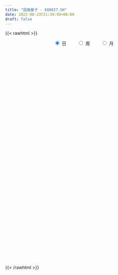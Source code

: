 ```yaml
---
title: "国盾量子 - 688027.SH"
date: 2022-08-23T21:39:59+08:00
draft: false
---
```

{{< rawhtml >}}
    <div style="text-align: center">
        <label style="padding: 1rem;"><input style="margin-right: .5rem" type="radio" name="period" value="D" checked onclick="period_change(this)">日</label>
        <label style="padding: 1rem;"><input style="margin-right: .5rem" type="radio" name="period" value="W" onclick="period_change(this)">周</label>
        <label style="padding: 1rem;"><input style="margin-right: .5rem" type="radio" name="period" value="M" onclick="period_change(this)">月</label>
    </div>
    <div id="chart" style="height: 700px;"></div> 
    <script type="text/javascript">
        const D_v = [21215.64,11411.45,12392.89,15398.77,8557.89,7946.19,9770.21,6839.88,6679.77,7201.4,17326.18,13166.41,12006.34,12616.5,11895.62,6891.61,11283.72,10107.82,7948.53,5614.57,4296.31,5320.8,10565.86,9285.12,18162.59,10470.42,8650.38,7147.68,6190.82,8428.15,6249.75,4661.44,12466.85,13377.02,10412.84,5775.01,5260.2,4469.65,3762.3,11957.83,8033.98,4780.62,6842.65,21726.88,19040.22,12318.2,15834.63,24875.26,63697.43,37354.43,41822.33,24821.56,19373.98,15617.76,11684.06,11001.76,9949.58,15332.09,14373.93,10115.88,6471.03,9310.12,9449.43,14408.27,14370.75,11602.48,5615.93,11266.67,6356.1,6988.06,11273.66,5530.44,6699.8,5173.38,4782.69,5076.53,3858.83,5578.25,3795.47,4409.02,6298.64,10883.29,12426.58,13407.29,10146.95,6589.66,6870.77,5473.54,7649.17,5051.36,6011.57,5227.61,5054.28,4992.23,7218.4,5373.04,8399.68,4156.2,5183.42,4745.04,4727.08,7375.3,9467.82,5966.8,5993.87,9171.65,10528.38,12180.53,5771.21,6873.13,9361.33,5885.99,6668.01,8722.95,6736.85,9348.56,6778.37,6591.66,6053.27,4116.88,3630.54,5491.29,7073.86,4003.32,4039.3,6890.22,4858.88,3840.27,3448.88,3050.78,3684.1,3180.98,4308.7,3798.2,5674.99,4263.2,3109.59,3630.13,2766.22,3300.01,3502.64,4279.24,4445.07,4594.23,3125.02,2679.59,2111.53,2859.82,2304.36,2062.72,1651.31,2081.48,1558.93,2583.88,10392.7,5164.14,2764.09,2449.89,2283.52,4680.16,3309.76,3737.97,3987.36,2657.84,2670.73,2008.72,5247.85,6561.86,2382.75,2037.01,3296.54,3192.52,3708.82,7466.94,3633.23,2158.75,3404.64,2652.35,1489.93,2142.26,5001.29,2617.67,2133.52,3845.91,2332.89,2203.16,7625.01,3847.31,4034.56,9448.74,6255.44,3480.79,4092.79,2833.15,3327.89,3303.5,5215.86,3621.32,5719.56,5672.17,4316.14,9057.83,4686.37,4283.88,6909.72,3220.81,3516.73,4972.63,16476.99,9391.13,8037.4,5568.74,10581.46,5923.5,5685.59,4630.12,7283.96,6277.86,5362.16,5025.47,5786.67,5863.95,5694.78,6094.04,4472.25,5896.32,6454.16,13375.45,8696.68,5851.94,5860.61,3887.1,4711.31,3252.06,5059.99,5064.56,10817.03,6535.66,14627.99,8364.95,5653.74,4821.97,5560.15,5513.58,5188.0,7614.07,6192.49,6516.05,7079.61,4894.55,3939.51,6178.22,2826.19,4524.01,2863.01,2515.63,4317.64,4927.64,5691.01,6138.14,6143.56,4039.89,3672.7,3890.48,3838.64,2608.55,4068.54,3193.16,2748.9,3262.31,4305.86,2645.8,2413.65,3398.25,4095.08,6567.24,3700.95,3916.07,3079.94,3047.3,4643.72,1480.47,2428.55,1623.42,1998.59,2040.77,2841.71,1669.11,1481.98,2230.19,2536.03,1594.88,1712.81,2103.74,2084.33,4393.23,4903.81,4896.56,3075.61,4872.81,2020.57,3059.86,4280.3,2436.13,3419.33,3888.13,2604.76,2928.88,4083.81,2213.17,3842.99,8788.1,5159.96,15162.82,5781.3,5445.43,5130.94,6677.95,7563.23,21417.98,12003.22,7329.27,5866.92,8288.13,4170.32,5315.52,4429.98,2651.98,3186.92,4435.4,3338.32,2671.44,3708.88,2742.62,4305.36,2705.66,2337.21,3204.26,2345.89,3196.57,2974.3,2469.09,2180.2,2376.92,3011.31,3529.67,3214.52,1891.0,3034.99,3200.63,2089.63,1694.66,4137.1,2876.4,4374.67,4720.13,2934.53,2442.97,3508.16,2567.31,5095.86,4284.28,5996.66,4146.17,4797.99,2807.43,3615.91,2164.69,2414.87,2483.2,2193.58,2002.75,5150.43,3650.08,2771.36,6004.32,3509.94,3977.23,2936.17,6496.99,2495.38,1739.79,2295.28,2329.42,4028.96,3270.25,5865.82,2542.01,3317.46,4094.91,6761.12,10139.49,6384.54,6101.32,3915.62,3572.43,3943.3,3676.5,3822.26,3385.18,5341.54,3747.57,3232.18,2274.71,3556.39,3094.61,4776.53,5263.68,4995.58,4129.44,2789.15,2470.08,3577.39,2547.78,2442.01,3891.77,3571.28,6501.08,6185.54,6731.27,5517.66,7712.46,5769.78,4140.37,7882.84,4656.06,5105.61,3858.58,2506.82,3309.07,8102.42,4455.22,5385.68,3975.63,3118.29,4736.47,3202.4,4309.88,3329.5,3281.19,5286.98,8622.14,14845.63,17770.1,9599.43,7557.35,6582.7,5203.55,7548.28,6115.91,5326.9,4382.73,4744.72,3490.1,3622.73,4192.55,3682.43,6039.7,3702.78,4662.03,5261.12,3196.96,3810.3,3501.36,5280.57,3411.56,3214.76,7012.16,3812.32,4894.88,2168.89,2871.08,2650.38,2816.98,3237.56,3051.7,3724.32,2450.14,2218.11,2076.37,6617.31,8947.24,5897.55,16141.09,23448.64,16537.86,10136.37,13023.0,10371.52,9635.03,8980.32,8418.69,10572.08,7083.13,4741.71,4961.58,5703.26,7723.79,3935.61,4531.49]
const D_histogram = [0.0,0.1084900285,-0.2174564167,-1.6168975757,-2.1641153773,-2.98658891,-3.4275053961,-3.2339449082,-2.7463143997,-2.3010768977,-0.78369686,-0.002036131,-0.6957006909,-1.8721560631,-3.1608321618,-3.4744206647,-4.5118016575,-4.6650148332,-4.4942734388,-3.8632819519,-3.4128961556,-3.2249207117,-2.6270110488,-2.2557293083,-3.4984109396,-3.818653457,-4.1344857462,-3.9423033545,-3.0326596625,-2.0223374238,-0.7924105668,-0.0108133671,1.1610366464,2.8056979119,3.5411174391,3.5100475198,3.770122815,3.4674017099,2.9717829949,3.4727696468,3.5150691493,3.2398599937,3.1524002845,5.1117787993,6.9199619339,7.543217653,8.0223066747,9.210028868,11.3381191135,10.5550230789,10.4697275198,8.1067503679,6.2620621872,3.4749129991,1.8268469821,0.4574055655,-0.8313030598,-1.3081755164,-2.7115637829,-2.9573049925,-3.219177727,-3.166962527,-3.3856528657,-2.7147329308,-1.7347385807,-2.3729998825,-2.7767023114,-2.2802895305,-2.0376101326,-2.2664536893,-3.1814715069,-3.4860073656,-3.2531691596,-3.1835315047,-2.9049782626,-2.886367949,-2.8534122782,-2.8571052568,-2.6281744972,-2.1643621534,-1.358284023,-0.2581396171,0.8058635786,2.1169852474,2.237553746,1.7651359173,0.9902889926,0.3431302478,0.7938536006,1.1076358392,0.608874639,0.2318528971,-0.2723528944,-0.5024766976,-1.0128332734,-1.4068433603,-2.3148036241,-2.6458029968,-2.4654336319,-2.7067546576,-2.6096317385,-1.7321831454,-0.3719529549,0.6141498232,0.9444359583,1.1396780048,1.7875528275,1.2311549202,0.7389188276,0.099781334,0.3993161954,0.1818511244,0.4164997036,0.8938328112,0.7789055223,1.1827994597,1.1560232597,0.9569975818,0.3710818449,-0.1658077636,-0.6338735451,-1.3148944516,-1.7205519029,-1.8352563663,-2.2877260018,-2.8693600699,-3.0545799505,-2.8400082899,-2.081601794,-1.4851261653,-0.6580973781,0.1407571729,0.4796178165,0.3989873214,0.6688421846,0.6525841576,0.5935689926,0.9032502762,0.8922149868,1.1598908976,1.2754281034,1.6006270125,1.1622402041,0.3625874906,-0.319273084,-0.5698290328,-0.801099767,-1.1205670581,-1.3707140947,-1.2918647419,-1.0647935389,-1.0178632712,-0.7393667131,-0.6222042273,0.7273698758,1.1464496669,1.4784839406,1.5711728252,1.4058491761,0.9438717331,0.6728499965,0.7396823208,0.8956611771,0.8522374612,0.6771460545,0.6422286452,0.0611886626,-0.7035572496,-1.0318505521,-1.1646633664,-0.8858146596,-0.3845176048,-0.3027123312,0.2132831448,0.3880390231,0.4824568647,0.5102603991,0.4037079764,0.409062356,0.3678347586,0.7984256371,0.8060149544,0.7638584059,0.909247451,0.8676549409,0.9515759241,1.3998831229,1.6637920553,1.8646964959,2.5990898621,2.9431454899,3.0733223644,2.6165498426,2.1468271993,1.8935729553,1.6183929778,1.6995005668,1.3978254907,1.64998624,1.9993667464,1.7428904206,1.9732185077,1.8883795272,1.8435450446,1.151209445,0.5181096338,0.1826121654,-0.6090574424,0.4571193774,0.6741761546,1.0787326613,0.979810862,1.5753138066,1.8769248379,1.7291814426,1.2046778177,1.224378962,1.1984477557,0.5700984836,0.0859246341,-0.6522017736,-1.622277684,-1.9435378443,-2.1163835252,-2.2225264916,-2.0050066405,-2.3062119747,-1.8361705655,-1.5030680222,-1.6744360853,-1.9858235565,-2.0928978693,-2.2287317819,-2.3033827388,-2.0127102368,-1.7755734752,-2.4317037237,-2.4692715297,-1.6629008678,-1.7534431306,-1.4522706107,-1.2964955429,-1.1419754731,-0.9280072222,-0.4669848693,0.07791976,0.4947717392,0.8970895965,0.9346729036,0.7886867743,0.5392417257,0.0408776836,-0.2945489862,-0.6761588134,-0.9024345856,-0.8853288365,-0.6226576973,-0.2088487716,0.1087188658,0.0153027338,-0.3659476279,-0.6381147012,-0.648775537,-0.8361926348,-0.9554642879,-0.9584995658,-0.6087295694,-0.3202576469,-0.1356525435,0.0191550897,-0.0239040235,0.0742583068,0.1203269735,0.1202060931,-0.0297485225,0.212306953,0.2242158581,0.3894047003,0.4637063281,0.3497307416,0.0297505371,-0.0905749114,-0.2566596348,-0.3310912354,-0.2413117205,-0.1408326283,-0.1592089269,-0.0095245273,0.0634498447,0.1820148308,0.0647015477,0.1705836605,0.1979081929,0.3291878089,0.5090578046,0.9289649208,1.3264979734,1.4155578051,1.1629787315,1.2225036829,1.2164720061,0.9435324861,1.0770531816,1.0697842021,0.9913590784,0.580454135,0.3023774745,0.0729416426,0.0702871447,0.0706312411,0.1033082558,0.1976984852,0.1492339232,0.6171463035,0.7918268388,0.8815199405,0.8684757076,0.9939585965,1.1897660288,1.6681168514,1.9404944467,1.7932075027,1.6079641915,0.9135804381,0.4226009566,-0.2115896887,-0.7914101814,-1.0094777999,-0.9819680432,-0.8814257581,-0.9049338468,-0.9046202441,-1.0213473877,-1.0485477703,-1.2015281737,-1.2528320603,-1.2004006453,-1.0880679517,-1.0047785226,-1.0681278996,-0.8838658989,-0.6809623741,-0.4735446602,-0.3081911304,-0.1503648728,0.0075761679,-0.0622404091,-0.0763654149,-0.1389088308,-0.0948258201,-0.1532084872,-0.1434932662,-0.0376710082,0.0757026895,0.3166053861,0.4396576148,0.4501201284,0.3795047397,0.0841331712,-0.1600441786,-0.7425131903,-1.1550697383,-1.9078432712,-2.4413986533,-2.9118699012,-2.960504464,-2.535055408,-2.2150816288,-1.8708343828,-1.6623629746,-1.2953293667,-0.882852656,-0.0862557366,0.3102900921,0.6585968461,0.4374326079,0.5259773659,0.3739465504,0.4566837794,0.1719260162,0.0804363548,0.0355622008,0.0591913126,0.1460813639,-0.1190007652,-0.4322571619,-0.9063586168,-1.0842132317,-1.0671441989,-1.267787851,-1.7267754267,-1.8640332914,-1.5890823021,-1.2050426647,-0.902754573,-0.6227378128,-0.2716606851,-0.1312308788,-0.0022578656,0.0342826927,0.0657779162,0.326520695,0.6137921875,0.7576434172,0.8412626379,0.8144583665,0.5744018547,0.1283568114,0.0747079687,0.0998925632,0.1882567749,0.1554443735,0.3033172652,0.3581623774,0.370153383,0.2638291161,0.087043149,-0.5696469399,-1.1697674892,-1.31676174,-1.4594087278,-1.0077861161,-0.4226829212,0.0906538232,0.6563366124,1.0609438951,1.3396875297,1.5876088408,1.7734311481,1.8446447482,2.0664681443,2.2297827943,2.2668389259,2.2501965447,2.1873444477,1.7447557853,1.5275511183,1.430799454,1.1860798458,1.0533859618,1.0879983971,1.2946567661,1.7932007931,2.2568475952,2.2415942015,2.0450340956,1.513286531,1.1896309465,1.0948978511,0.8289457193,0.5787718629,0.3981461605,0.3354053296,0.3012137258,0.2202898842,0.0104306421,0.0606719056,0.2526599908,0.2592850904,0.2962088033,0.0578656544,-0.0534674891,-0.2030413592,-0.2993570172,-0.567158429,-0.6392948639,-0.7265052556,-0.4991241802,-0.5180291154,-0.772730769,-0.8767617191,-0.7372281859,-0.7506104593,-0.5536530042,-0.2830612313,-0.0270816798,0.2019148313,0.2649645148,0.2086056858,0.2183672133,0.4721406285,0.8644766419,0.8699329049,1.4417541632,2.2753115597,2.2520947255,2.1493541969,2.2627382539,2.3594469594,2.1168064481,1.9348448899,1.6224605011,1.0074347494,0.4139059384,-0.0619501309,-0.4625773827,-0.6210509502,-1.0487935634,-1.3052361513,-1.5144743572]
const D_fast = [0.0,0.1356125356,-0.2446980138,-2.0483635666,-3.1366102127,-4.7057309728,-6.003523808,-6.6184495471,-6.8173976385,-6.947429361,-5.6259735382,-4.8448218419,-5.7124115746,-7.3569059625,-9.4357901017,-10.6179837708,-12.783315178,-14.1027820619,-15.0556090273,-15.3904380283,-15.7932762709,-16.411531005,-16.4703741042,-16.6630246908,-18.780309057,-20.0552149387,-21.4046686644,-22.1980621114,-22.046583335,-21.5418454522,-20.5100212369,-19.731127379,-18.2690182038,-15.9229324603,-14.3022335734,-13.4557916128,-12.2531856138,-11.6890562914,-11.4417292577,-10.0725501942,-9.1514834043,-8.6167275614,-7.9160871996,-4.678763985,-1.1405903669,1.3684697654,3.8531354558,7.3433648662,12.3059848901,14.1616446251,16.693780946,16.3574913861,16.0783187521,14.1598978138,12.9685435423,11.7134535172,10.2169191269,9.4130027912,7.331723579,6.3466561212,5.2799889549,4.5404635232,3.4753599681,3.4675966703,4.0139063753,2.7823951028,1.6845170961,1.6108574943,1.3441343591,0.5486773801,-1.1617083143,-2.3377460143,-2.9182000982,-3.6444453195,-4.0921366431,-4.7951183167,-5.4755157154,-6.1934850083,-6.621597873,-6.6988760675,-6.2323689429,-5.1967594413,-3.9312903509,-2.0909223702,-1.4109654352,-1.4420992846,-1.9693739611,-2.5307501439,-1.881563391,-1.2908721926,-1.637414733,-1.9564732506,-2.5287672658,-2.8845102433,-3.6480751375,-4.3937960644,-5.8804572343,-6.8729073562,-7.3088963993,-8.2269060894,-8.7821911049,-8.3377882981,-7.0705463464,-5.9309061125,-5.3645109878,-4.8843494401,-3.7895864105,-4.0381955878,-4.3457019735,-4.9598941336,-4.5605302233,-4.7325325133,-4.3937590081,-3.6929676977,-3.6131686061,-2.9135748038,-2.6513451888,-2.6111214712,-3.1042667469,-3.6826082963,-4.3091424641,-5.3188869835,-6.1546824105,-6.7282009654,-7.7526021015,-9.051576187,-10.0004410552,-10.4958714671,-10.2578654197,-10.0326713323,-9.3701668896,-8.5361230455,-8.0773579477,-8.0582416124,-7.6211762031,-7.4742881907,-7.3849111076,-6.8494172549,-6.6373987976,-6.0797501625,-5.6453559308,-4.9200002686,-5.0678270259,-5.7768328668,-6.5385117123,-6.9315249194,-7.3630705953,-7.9626796509,-8.5555052112,-8.7996220439,-8.8387492256,-9.0462847757,-8.9526298958,-8.9910184669,-7.4596018948,-6.7539096871,-6.0522544282,-5.5667723373,-5.3806336924,-5.606643202,-5.7094524395,-5.4576995351,-5.0778053845,-4.908169735,-4.9139746281,-4.7883348762,-5.3540776931,-6.2947129177,-6.8809688583,-7.3049475141,-7.2475524722,-6.8423848187,-6.8362576278,-6.2669413656,-5.9951757316,-5.7801436738,-5.6247750396,-5.6304004683,-5.5227804996,-5.4720494073,-4.8418521196,-4.6327590637,-4.4839510107,-4.1112501029,-3.9359288777,-3.6141139135,-2.8158359339,-2.1359789878,-1.4689004232,-0.0847345915,0.9951074088,1.8936148744,2.0909798133,2.1579639698,2.3781029646,2.5075212316,3.0135039623,3.0612852589,3.7259425681,4.5751647611,4.7544110405,5.4780437546,5.8652996559,6.2813514343,5.876818196,5.3732457933,5.0834013662,4.1394673978,5.3199240619,5.7055248778,6.3797645498,6.525795466,7.5151268623,8.2859691031,8.5705210684,8.347186898,8.6729827827,8.9466635154,8.4608388641,7.9981461731,7.0969693221,5.7213239907,4.9141793693,4.2122378071,3.5504632177,3.2667314088,2.3889730809,2.3999718487,2.3573073865,1.767330302,0.9594869418,0.3291881616,-0.3638286965,-1.014325338,-1.2268303952,-1.4335870025,-2.697643182,-3.3525288703,-2.9618834254,-3.4907864708,-3.5526816036,-3.7210304215,-3.8520042199,-3.8700377746,-3.5257616391,-2.9613770698,-2.4208321557,-1.7942418994,-1.5229903663,-1.471804802,-1.5864394192,-2.0745840404,-2.4836479568,-3.0342974873,-3.4861819059,-3.690408366,-3.583401651,-3.2218049182,-2.8770575644,-2.966648013,-3.4393852816,-3.8710810302,-4.0439357503,-4.4404010068,-4.7985387318,-5.0411989012,-4.8436112972,-4.6352037864,-4.4845118188,-4.3249154132,-4.3739505323,-4.2572236253,-4.1810732152,-4.1511425724,-4.3085343186,-4.0134021048,-3.9454392352,-3.6828992179,-3.4926710081,-3.5192139092,-3.8317564795,-3.9747256558,-4.204975288,-4.3621796973,-4.3327281126,-4.2674571775,-4.3256357078,-4.17833244,-4.0894956069,-3.9254269131,-4.0265648092,-3.8780367813,-3.8012352007,-3.5876586324,-3.2805241857,-2.6283758392,-1.8992182933,-1.4562690103,-1.4181034011,-1.0529525289,-0.7548662041,-0.7919226027,-0.3891386118,-0.1289615407,0.0404531052,-0.2253383045,-0.4278205963,-0.6390210176,-0.6241037293,-0.6061018227,-0.547597744,-0.4037828933,-0.4149389745,0.2072599816,0.5798972266,0.8899703134,1.0940450075,1.4680175455,1.961266485,2.8566465204,3.6141477274,3.9151626591,4.1319103957,3.6659217519,3.2805925095,2.593504442,1.815831404,1.3453943355,1.1274120814,1.007597927,0.7578563766,0.5320149183,0.1599509277,-0.1293863974,-0.5827488442,-0.9472607459,-1.1949294923,-1.3546137865,-1.5225189882,-1.85290034,-1.8896048141,-1.8569418828,-1.767910334,-1.6796045868,-1.5593695474,-1.3995344647,-1.4849111439,-1.5181275035,-1.615398127,-1.5950215714,-1.6917063603,-1.7178644558,-1.6214599499,-1.4891605798,-1.1691065367,-0.9361399043,-0.8131473586,-0.7888865623,-1.063224838,-1.3474132325,-2.1155105418,-2.8168345244,-4.0465688751,-5.1904739205,-6.3889126437,-7.1776733225,-7.3859881186,-7.6197847466,-7.7432460962,-7.9503654317,-7.9071641654,-7.7154006187,-6.9403676335,-6.4662492817,-5.9532933163,-6.0650994024,-5.845060303,-5.9036044808,-5.706696307,-5.9484725662,-6.0198531389,-6.0558367427,-6.0174098027,-5.8939994104,-6.1888317308,-6.610152418,-7.3108435271,-7.7597514499,-8.0094684669,-8.5270590817,-9.4177405141,-10.0210067017,-10.1433262879,-10.0605473166,-9.9839478682,-9.8596155612,-9.5764536048,-9.4688315182,-9.3404229714,-9.29531174,-9.2473720374,-8.9049990848,-8.4642795455,-8.1310174614,-7.8370825812,-7.660272261,-7.7567283092,-8.1706841497,-8.2056560002,-8.1554982648,-8.0200698595,-8.0140211674,-7.7903189595,-7.6459332529,-7.5414039015,-7.5817708895,-7.7367960693,-8.5358978932,-9.4284603148,-9.9046450006,-10.4121441703,-10.2124680876,-9.733035623,-9.1970354229,-8.4672684806,-7.797425224,-7.1837597071,-6.5389361858,-5.9097560914,-5.3773813043,-4.6389408721,-3.9181805235,-3.3144146604,-2.7685079055,-2.2845238906,-2.2909236066,-2.1262404941,-1.8652922948,-1.8134919416,-1.6828393351,-1.3762273005,-0.8459047401,0.1009394852,1.1287981861,1.6739433428,1.9886417608,1.8352158289,1.8089679811,1.9879593484,1.9292436465,1.8237627558,1.7426735936,1.763784095,1.8048959227,1.7790445521,1.5717929705,1.6372022104,1.8923552934,1.9638016656,2.0747775792,1.850900844,1.7262008282,1.5258666183,1.3547117061,0.945120687,0.713160536,0.4443238305,0.5469238608,0.3985116468,-0.0493726991,-0.372594079,-0.4173675923,-0.6184024805,-0.5598582764,-0.3600318113,-0.1108226798,0.1686525392,0.2979433513,0.2937359437,0.3580892746,0.729897847,1.3383530208,1.56129251,2.4935523091,3.8959375955,4.4357444428,4.8703424633,5.5494110838,6.2359815292,6.5225426299,6.8242922942,6.9175230307,6.5543559663,6.0643036399,5.5729600379,5.0566884404,4.7429521354,4.0530111313,3.4702595056,2.8824027104]
const D_slow = [0.0,0.0271225071,-0.0272415971,-0.431465991,-0.9724948353,-1.7191420628,-2.5760184118,-3.3845046389,-4.0710832388,-4.6463524632,-4.8422766782,-4.842785711,-5.0167108837,-5.4847498995,-6.2749579399,-7.1435631061,-8.2715135205,-9.4377672288,-10.5613355885,-11.5271560764,-12.3803801153,-13.1866102933,-13.8433630554,-14.4072953825,-15.2818981174,-16.2365614817,-17.2701829182,-18.2557587568,-19.0139236725,-19.5195080284,-19.7176106701,-19.7203140119,-19.4300548503,-18.7286303723,-17.8433510125,-16.9658391326,-16.0233084288,-15.1564580013,-14.4135122526,-13.5453198409,-12.6665525536,-11.8565875552,-11.068487484,-9.7905427842,-8.0605523008,-6.1747478875,-4.1691712189,-1.8666640018,0.9678657765,3.6066215462,6.2240534262,8.2507410182,9.816256565,10.6849848147,11.1416965603,11.2560479516,11.0482221867,10.7211783076,10.0432873619,9.3039611137,8.499166682,7.7074260502,6.8610128338,6.1823296011,5.7486449559,5.1553949853,4.4612194075,3.8911470249,3.3817444917,2.8151310694,2.0197631927,1.1482613513,0.3349690614,-0.4609138148,-1.1871583805,-1.9087503677,-2.6221034373,-3.3363797515,-3.9934233758,-4.5345139141,-4.8740849199,-4.9386198241,-4.7371539295,-4.2079076176,-3.6485191812,-3.2072352018,-2.9596629537,-2.8738803917,-2.6754169916,-2.3985080318,-2.246289372,-2.1883261477,-2.2564143713,-2.3820335457,-2.6352418641,-2.9869527042,-3.5656536102,-4.2271043594,-4.8434627674,-5.5201514318,-6.1725593664,-6.6056051527,-6.6985933915,-6.5450559357,-6.3089469461,-6.0240274449,-5.577139238,-5.269350508,-5.0846208011,-5.0596754676,-4.9598464187,-4.9143836376,-4.8102587117,-4.5868005089,-4.3920741283,-4.0963742634,-3.8073684485,-3.568119053,-3.4753485918,-3.5168005327,-3.675268919,-4.0039925319,-4.4341305076,-4.8929445992,-5.4648760996,-6.1822161171,-6.9458611047,-7.6558631772,-8.1762636257,-8.547545167,-8.7120695115,-8.6768802183,-8.5569757642,-8.4572289338,-8.2900183877,-8.1268723483,-7.9784801002,-7.7526675311,-7.5296137844,-7.23964106,-6.9207840342,-6.5206272811,-6.23006723,-6.1394203574,-6.2192386284,-6.3616958866,-6.5619708283,-6.8421125928,-7.1847911165,-7.507757302,-7.7739556867,-8.0284215045,-8.2132631828,-8.3688142396,-8.1869717706,-7.9003593539,-7.5307383688,-7.1379451625,-6.7864828685,-6.5505149352,-6.382302436,-6.1973818558,-5.9734665616,-5.7604071963,-5.5911206826,-5.4305635213,-5.4152663557,-5.5911556681,-5.8491183061,-6.1402841477,-6.3617378126,-6.4578672138,-6.5335452966,-6.4802245104,-6.3832147547,-6.2626005385,-6.1350354387,-6.0341084446,-5.9318428556,-5.839884166,-5.6402777567,-5.4387740181,-5.2478094166,-5.0204975539,-4.8035838186,-4.5656898376,-4.2157190569,-3.7997710431,-3.3335969191,-2.6838244536,-1.9480380811,-1.17970749,-0.5255700293,0.0111367705,0.4845300093,0.8891282538,1.3140033955,1.6634597682,2.0759563281,2.5757980147,3.0115206199,3.5048252468,3.9769201286,4.4378063898,4.725608751,4.8551361595,4.9007892008,4.7485248402,4.8628046846,5.0313487232,5.3010318885,5.545984604,5.9398130557,6.4090442652,6.8413396258,7.1425090802,7.4486038207,7.7482157597,7.8907403806,7.9122215391,7.7491710957,7.3436016747,6.8577172136,6.3286213323,5.7729897094,5.2717380493,4.6951850556,4.2361424142,3.8603754087,3.4417663874,2.9453104982,2.4220860309,1.8649030854,1.2890574007,0.7858798415,0.3419864727,-0.2659394582,-0.8832573406,-1.2989825576,-1.7373433402,-2.1004109929,-2.4245348786,-2.7100287469,-2.9420305524,-3.0587767698,-3.0392968298,-2.915603895,-2.6913314958,-2.4576632699,-2.2604915764,-2.1256811449,-2.115461724,-2.1890989706,-2.3581386739,-2.5837473203,-2.8050795294,-2.9607439538,-3.0129561467,-2.9857764302,-2.9819507468,-3.0734376537,-3.232966329,-3.3951602133,-3.604208372,-3.843074444,-4.0826993354,-4.2348817278,-4.3149461395,-4.3488592754,-4.3440705029,-4.3500465088,-4.3314819321,-4.3014001887,-4.2713486655,-4.2787857961,-4.2257090578,-4.1696550933,-4.0723039182,-3.9563773362,-3.8689446508,-3.8615070165,-3.8841507444,-3.9483156531,-4.031088462,-4.0914163921,-4.1266245492,-4.1664267809,-4.1688079127,-4.1529454515,-4.1074417438,-4.0912663569,-4.0486204418,-3.9991433936,-3.9168464414,-3.7895819902,-3.55734076,-3.2257162667,-2.8718268154,-2.5810821325,-2.2754562118,-1.9713382103,-1.7354550888,-1.4661917934,-1.1987457428,-0.9509059732,-0.8057924395,-0.7301980708,-0.7119626602,-0.694390874,-0.6767330637,-0.6509059998,-0.6014813785,-0.5641728977,-0.4098863218,-0.2119296121,0.008450373,0.2255692999,0.474058949,0.7715004562,1.1885296691,1.6736532807,2.1219551564,2.5239462043,2.7523413138,2.8579915529,2.8050941307,2.6072415854,2.3548721354,2.1093801246,1.8890236851,1.6627902234,1.4366351624,1.1812983154,0.9191613729,0.6187793295,0.3055713144,0.005471153,-0.2665458349,-0.5177404655,-0.7847724404,-1.0057389152,-1.1759795087,-1.2943656737,-1.3714134563,-1.4090046746,-1.4071106326,-1.4226707348,-1.4417620886,-1.4764892963,-1.5001957513,-1.5384978731,-1.5743711896,-1.5837889417,-1.5648632693,-1.4857119228,-1.3757975191,-1.263267487,-1.1683913021,-1.1473580092,-1.1873690539,-1.3729973515,-1.6617647861,-2.1387256039,-2.7490752672,-3.4770427425,-4.2171688585,-4.8509327105,-5.4047031177,-5.8724117134,-6.2880024571,-6.6118347987,-6.8325479627,-6.8541118969,-6.7765393738,-6.6118901623,-6.5025320103,-6.3710376689,-6.2775510313,-6.1633800864,-6.1203985824,-6.1002894937,-6.0913989435,-6.0766011153,-6.0400807743,-6.0698309656,-6.1778952561,-6.4044849103,-6.6755382182,-6.942324268,-7.2592712307,-7.6909650874,-8.1569734102,-8.5542439858,-8.8555046519,-9.0811932952,-9.2368777484,-9.3047929197,-9.3376006394,-9.3381651058,-9.3295944326,-9.3131499536,-9.2315197798,-9.0780717329,-8.8886608786,-8.6783452192,-8.4747306275,-8.3311301639,-8.299040961,-8.2803639689,-8.2553908281,-8.2083266343,-8.169465541,-8.0936362247,-8.0040956303,-7.9115572846,-7.8456000055,-7.8238392183,-7.9662509533,-8.2586928256,-8.5878832606,-8.9527354425,-9.2046819715,-9.3103527018,-9.287689246,-9.123605093,-8.8583691192,-8.5234472368,-8.1265450266,-7.6831872395,-7.2220260525,-6.7054090164,-6.1479633178,-5.5812535863,-5.0187044502,-4.4718683383,-4.0356793919,-3.6537916124,-3.2960917488,-2.9995717874,-2.7362252969,-2.4642256977,-2.1405615061,-1.6922613079,-1.1280494091,-0.5676508587,-0.0563923348,0.321929298,0.6193370346,0.8930614974,1.1002979272,1.2449908929,1.344527433,1.4283787654,1.5036821969,1.5587546679,1.5613623285,1.5765303048,1.6396953025,1.7045165752,1.778568776,1.7930351896,1.7796683173,1.7289079775,1.6540687232,1.512279116,1.3524554,1.1708290861,1.046048041,0.9165407622,0.7233580699,0.5041676401,0.3198605936,0.1322079788,-0.0062052722,-0.07697058,-0.083741,-0.0332622922,0.0329788365,0.085130258,0.1397220613,0.2577572184,0.4738763789,0.6913596051,1.0517981459,1.6206260359,2.1836497172,2.7209882665,3.2866728299,3.8765345698,4.4057361818,4.8894474043,5.2950625295,5.5469212169,5.6503977015,5.6349101688,5.5192658231,5.3640030856,5.1018046947,4.7754956569,4.3968770676]
const D_data = [['2020-08-04', 327.5, 317.49, 316.4, 331.99],['2020-08-05', 321.49, 319.19, 317.0, 326.66],['2020-08-06', 316.8, 313.11, 306.31, 316.8],['2020-08-07', 312.0, 294.2, 288.88, 312.45],['2020-08-10', 288.94, 297.98, 288.94, 301.79],['2020-08-11', 299.98, 288.55, 287.01, 299.98],['2020-08-12', 286.03, 287.02, 277.1, 288.97],['2020-08-13', 288.28, 291.2, 288.18, 294.99],['2020-08-14', 291.26, 293.8, 287.58, 294.97],['2020-08-17', 294.0, 293.15, 288.0, 295.25],['2020-08-18', 293.0, 310.0, 291.88, 313.3],['2020-08-19', 310.0, 306.01, 300.0, 318.92],['2020-08-20', 301.53, 286.77, 285.5, 302.0],['2020-08-21', 287.2, 273.86, 270.0, 290.8],['2020-08-24', 273.0, 262.9, 251.52, 273.46],['2020-08-25', 266.0, 267.15, 260.0, 270.0],['2020-08-26', 267.9, 250.1, 246.3, 268.5],['2020-08-27', 250.0, 253.0, 238.99, 256.78],['2020-08-28', 245.98, 252.0, 241.25, 254.0],['2020-08-31', 252.0, 255.01, 248.66, 264.89],['2020-09-01', 255.03, 251.05, 248.06, 257.9],['2020-09-02', 251.0, 245.0, 244.11, 252.96],['2020-09-03', 245.96, 247.99, 242.0, 258.5],['2020-09-04', 244.0, 243.8, 240.17, 251.85],['2020-09-07', 243.5, 216.77, 215.05, 243.5],['2020-09-08', 217.0, 218.9, 209.9, 221.98],['2020-09-09', 215.0, 211.64, 205.3, 215.41],['2020-09-10', 215.44, 211.89, 210.01, 218.27],['2020-09-11', 209.89, 218.41, 207.6, 219.63],['2020-09-14', 222.0, 220.1, 218.11, 227.83],['2020-09-15', 220.1, 225.0, 216.5, 226.07],['2020-09-16', 223.6, 221.7, 217.01, 224.99],['2020-09-17', 221.48, 229.56, 217.8, 232.0],['2020-09-18', 231.0, 242.0, 227.5, 242.2],['2020-09-21', 245.01, 237.0, 234.77, 245.4],['2020-09-22', 234.85, 229.65, 228.33, 235.76],['2020-09-23', 229.0, 234.49, 228.8, 236.0],['2020-09-24', 233.45, 228.0, 226.58, 233.69],['2020-09-25', 228.0, 223.89, 221.01, 229.91],['2020-09-28', 222.19, 236.99, 214.0, 241.5],['2020-09-29', 236.66, 233.65, 232.0, 243.58],['2020-09-30', 233.6, 230.0, 229.15, 233.63],['2020-10-09', 234.9, 232.3, 231.62, 239.56],['2020-10-12', 235.01, 264.87, 233.62, 269.6],['2020-10-13', 268.95, 276.76, 262.12, 279.0],['2020-10-14', 275.0, 273.3, 269.75, 286.87],['2020-10-15', 274.39, 280.0, 274.39, 290.0],['2020-10-16', 285.0, 299.9, 284.99, 307.9],['2020-10-19', 345.0, 328.88, 318.0, 357.0],['2020-10-20', 323.3, 305.16, 300.28, 332.0],['2020-10-21', 299.95, 320.7, 286.01, 325.88],['2020-10-22', 310.0, 294.0, 293.59, 311.33],['2020-10-23', 294.0, 296.14, 288.6, 305.0],['2020-10-26', 289.0, 277.13, 276.0, 290.15],['2020-10-27', 274.87, 283.06, 274.01, 287.88],['2020-10-28', 280.64, 280.88, 275.3, 286.97],['2020-10-29', 275.38, 276.12, 272.5, 283.68],['2020-10-30', 279.06, 282.2, 278.13, 288.6],['2020-11-02', 278.98, 265.35, 263.0, 278.98],['2020-11-03', 263.0, 274.49, 262.18, 275.97],['2020-11-04', 278.66, 271.7, 269.55, 278.84],['2020-11-05', 279.8, 273.66, 271.5, 279.8],['2020-11-06', 274.0, 268.22, 265.81, 275.9],['2020-11-09', 275.0, 279.08, 274.4, 286.0],['2020-11-10', 282.0, 286.5, 277.6, 290.0],['2020-11-11', 284.77, 266.27, 265.49, 284.77],['2020-11-12', 269.5, 265.0, 262.2, 270.87],['2020-11-13', 273.88, 275.1, 271.2, 282.44],['2020-11-16', 272.78, 272.71, 268.02, 275.7],['2020-11-17', 273.0, 265.55, 261.47, 273.0],['2020-11-18', 264.99, 252.0, 251.55, 267.67],['2020-11-19', 250.49, 253.89, 247.85, 255.51],['2020-11-20', 253.8, 257.83, 252.12, 262.95],['2020-11-23', 254.66, 254.01, 249.69, 257.63],['2020-11-24', 253.5, 255.01, 252.5, 261.08],['2020-11-25', 255.1, 250.01, 249.8, 256.98],['2020-11-26', 249.8, 247.7, 246.8, 251.87],['2020-11-27', 245.8, 244.6, 239.9, 247.56],['2020-11-30', 245.0, 245.4, 243.15, 248.51],['2020-12-01', 246.5, 247.69, 244.0, 249.99],['2020-12-02', 247.7, 253.34, 247.69, 255.55],['2020-12-03', 253.43, 260.85, 252.08, 263.8],['2020-12-04', 269.0, 265.8, 265.0, 273.5],['2020-12-07', 271.0, 275.88, 271.0, 280.25],['2020-12-08', 277.0, 266.03, 265.89, 277.0],['2020-12-09', 266.0, 258.76, 258.76, 268.8],['2020-12-10', 255.0, 252.25, 252.0, 258.5],['2020-12-11', 254.77, 250.11, 246.02, 256.68],['2020-12-14', 250.2, 263.4, 250.15, 263.6],['2020-12-15', 262.88, 264.16, 257.0, 265.67],['2020-12-16', 264.5, 253.83, 253.21, 265.0],['2020-12-17', 253.84, 253.0, 247.09, 255.55],['2020-12-18', 253.0, 248.68, 247.58, 253.85],['2020-12-21', 248.0, 249.48, 244.44, 252.78],['2020-12-22', 248.5, 242.99, 241.97, 250.6],['2020-12-23', 243.0, 240.62, 238.14, 245.5],['2020-12-24', 239.77, 228.68, 227.56, 240.0],['2020-12-25', 228.68, 230.0, 223.35, 232.98],['2020-12-28', 230.0, 233.3, 229.21, 239.66],['2020-12-29', 234.92, 225.03, 225.02, 234.92],['2020-12-30', 225.03, 225.91, 221.0, 227.0],['2020-12-31', 224.0, 235.68, 223.0, 240.3],['2021-01-04', 235.69, 246.01, 233.06, 248.0],['2021-01-05', 244.0, 246.84, 242.02, 249.8],['2021-01-06', 246.88, 241.9, 238.87, 249.62],['2021-01-07', 247.0, 241.59, 240.01, 255.0],['2021-01-08', 245.0, 249.9, 244.3, 252.97],['2021-01-11', 250.0, 235.49, 233.59, 250.0],['2021-01-12', 233.72, 233.5, 230.0, 236.99],['2021-01-13', 233.81, 228.2, 227.39, 235.58],['2021-01-14', 228.71, 238.53, 227.0, 241.98],['2021-01-15', 237.99, 231.8, 230.33, 240.0],['2021-01-18', 231.01, 237.06, 231.01, 242.03],['2021-01-19', 237.9, 241.89, 236.31, 245.88],['2021-01-20', 242.01, 235.48, 232.38, 242.01],['2021-01-21', 234.44, 242.95, 234.0, 247.67],['2021-01-22', 244.55, 238.95, 236.0, 245.0],['2021-01-25', 238.95, 236.5, 233.5, 241.0],['2021-01-26', 236.01, 229.55, 229.5, 237.89],['2021-01-27', 229.41, 226.7, 225.58, 231.47],['2021-01-28', 225.0, 224.0, 223.2, 228.9],['2021-01-29', 224.13, 216.88, 215.0, 226.98],['2021-02-01', 215.0, 215.56, 206.0, 216.33],['2021-02-02', 212.5, 215.7, 211.0, 219.78],['2021-02-03', 213.51, 207.53, 207.01, 215.6],['2021-02-04', 205.5, 200.2, 192.16, 207.99],['2021-02-05', 204.61, 199.77, 198.0, 204.98],['2021-02-08', 200.0, 201.45, 195.0, 203.0],['2021-02-09', 201.8, 207.8, 201.8, 209.0],['2021-02-10', 208.98, 206.82, 205.11, 208.98],['2021-02-18', 209.97, 211.48, 207.6, 214.69],['2021-02-19', 211.48, 214.09, 210.11, 214.5],['2021-02-22', 214.99, 210.43, 207.99, 215.15],['2021-02-23', 208.0, 205.01, 204.99, 209.97],['2021-02-24', 206.0, 209.15, 205.1, 210.99],['2021-02-25', 209.17, 205.61, 205.21, 210.9],['2021-02-26', 203.0, 204.22, 200.21, 205.0],['2021-03-01', 204.0, 209.0, 201.5, 210.28],['2021-03-02', 209.08, 205.42, 202.99, 211.98],['2021-03-03', 205.98, 209.38, 202.0, 209.99],['2021-03-04', 208.42, 208.48, 206.95, 210.99],['2021-03-05', 206.52, 212.5, 206.52, 215.0],['2021-03-08', 213.0, 202.82, 202.0, 214.8],['2021-03-09', 200.74, 194.66, 194.2, 203.0],['2021-03-10', 198.0, 191.25, 191.01, 198.0],['2021-03-11', 190.9, 192.87, 187.0, 193.99],['2021-03-12', 192.88, 190.33, 189.0, 194.1],['2021-03-15', 191.0, 186.0, 185.01, 191.0],['2021-03-16', 186.0, 183.32, 182.02, 188.44],['2021-03-17', 182.5, 184.86, 181.28, 186.65],['2021-03-18', 183.9, 185.51, 183.47, 186.89],['2021-03-19', 183.0, 182.03, 182.03, 185.88],['2021-03-22', 183.49, 183.95, 181.23, 184.57],['2021-03-23', 184.48, 181.27, 180.08, 185.7],['2021-03-24', 183.0, 199.56, 183.0, 207.83],['2021-03-25', 195.06, 192.3, 192.0, 200.0],['2021-03-26', 192.01, 193.2, 189.22, 194.99],['2021-03-29', 194.11, 191.53, 190.0, 195.5],['2021-03-30', 191.0, 188.3, 188.03, 191.0],['2021-03-31', 186.56, 182.87, 181.81, 189.05],['2021-04-01', 182.2, 183.0, 181.51, 184.2],['2021-04-02', 183.0, 186.35, 183.0, 191.0],['2021-04-06', 185.0, 187.86, 182.51, 188.87],['2021-04-07', 188.0, 185.53, 185.0, 189.68],['2021-04-08', 185.29, 183.09, 182.6, 186.51],['2021-04-09', 183.09, 184.02, 182.1, 184.65],['2021-04-12', 184.01, 175.01, 175.01, 184.61],['2021-04-13', 174.0, 168.01, 167.24, 174.98],['2021-04-14', 166.68, 169.0, 166.68, 169.48],['2021-04-15', 169.0, 168.46, 166.5, 169.6],['2021-04-16', 168.5, 172.3, 167.03, 173.39],['2021-04-19', 174.5, 175.78, 171.0, 176.0],['2021-04-20', 172.99, 170.9, 170.88, 174.1],['2021-04-21', 169.1, 177.0, 169.0, 184.15],['2021-04-22', 176.09, 173.92, 173.16, 179.77],['2021-04-23', 173.88, 173.09, 171.66, 174.33],['2021-04-26', 172.69, 172.1, 170.36, 177.87],['2021-04-27', 171.2, 169.7, 168.68, 174.2],['2021-04-28', 169.71, 170.3, 169.0, 171.6],['2021-04-29', 170.99, 169.09, 169.0, 170.99],['2021-04-30', 170.59, 175.71, 168.0, 180.0],['2021-05-06', 175.71, 171.45, 169.02, 175.71],['2021-05-07', 170.01, 170.6, 170.0, 173.05],['2021-05-10', 173.99, 173.17, 172.18, 176.18],['2021-05-11', 170.75, 171.12, 170.7, 173.48],['2021-05-12', 171.87, 172.87, 170.0, 173.27],['2021-05-13', 172.7, 179.2, 172.2, 185.5],['2021-05-14', 179.35, 179.48, 175.91, 182.49],['2021-05-17', 185.8, 180.86, 180.12, 185.9],['2021-05-18', 179.01, 191.45, 179.01, 199.49],['2021-05-19', 188.03, 191.38, 188.0, 195.9],['2021-05-20', 191.35, 192.18, 189.48, 195.0],['2021-05-21', 192.0, 186.1, 185.66, 192.18],['2021-05-24', 186.97, 185.3, 182.25, 186.97],['2021-05-25', 185.3, 187.71, 183.44, 188.28],['2021-05-26', 187.0, 187.51, 186.18, 192.7],['2021-05-27', 187.45, 192.94, 187.45, 195.3],['2021-05-28', 192.8, 189.0, 188.61, 193.99],['2021-05-31', 190.99, 197.3, 190.99, 198.45],['2021-06-01', 197.0, 201.95, 196.01, 205.4],['2021-06-02', 201.1, 196.51, 196.0, 203.86],['2021-06-03', 197.51, 204.5, 196.51, 209.81],['2021-06-04', 202.0, 203.03, 201.8, 208.9],['2021-06-07', 203.3, 205.28, 203.2, 208.89],['2021-06-08', 205.2, 197.02, 196.5, 206.56],['2021-06-09', 196.77, 195.52, 194.5, 200.41],['2021-06-10', 195.52, 197.6, 194.25, 198.66],['2021-06-11', 197.6, 189.34, 189.3, 198.08],['2021-06-15', 188.08, 214.0, 188.08, 221.9],['2021-06-16', 214.57, 208.0, 203.76, 214.57],['2021-06-17', 206.61, 213.48, 206.61, 214.8],['2021-06-18', 212.98, 209.6, 208.32, 214.28],['2021-06-21', 209.03, 221.5, 209.03, 228.43],['2021-06-22', 221.6, 222.52, 217.43, 227.37],['2021-06-23', 221.25, 219.7, 217.0, 226.0],['2021-06-24', 219.89, 215.33, 213.32, 222.65],['2021-06-25', 216.2, 222.8, 216.2, 227.98],['2021-06-28', 224.0, 224.27, 222.0, 227.55],['2021-06-29', 222.8, 216.77, 216.56, 223.9],['2021-06-30', 216.73, 216.95, 215.0, 222.98],['2021-07-01', 217.02, 211.34, 211.33, 218.9],['2021-07-02', 210.31, 203.96, 203.95, 212.88],['2021-07-05', 204.49, 208.17, 204.49, 215.99],['2021-07-06', 208.99, 208.0, 204.71, 214.67],['2021-07-07', 208.0, 207.2, 203.11, 209.6],['2021-07-08', 207.2, 210.65, 205.2, 213.03],['2021-07-09', 207.3, 202.9, 201.38, 210.65],['2021-07-12', 202.9, 212.0, 200.0, 216.03],['2021-07-13', 213.0, 211.7, 210.5, 218.83],['2021-07-14', 209.53, 205.06, 204.7, 210.8],['2021-07-15', 203.41, 200.98, 198.1, 204.5],['2021-07-16', 203.0, 201.15, 199.5, 203.9],['2021-07-19', 201.1, 198.7, 195.18, 201.1],['2021-07-20', 196.27, 197.3, 196.26, 199.8],['2021-07-21', 196.49, 200.88, 196.4, 202.5],['2021-07-22', 200.5, 200.2, 196.99, 202.88],['2021-07-23', 199.0, 186.18, 186.0, 200.2],['2021-07-26', 185.97, 190.0, 184.0, 193.8],['2021-07-27', 191.67, 200.85, 189.61, 208.0],['2021-07-28', 197.84, 189.96, 185.11, 199.88],['2021-07-29', 193.96, 193.88, 191.31, 197.83],['2021-07-30', 193.33, 191.87, 191.0, 195.89],['2021-08-02', 186.32, 191.35, 185.13, 191.84],['2021-08-03', 192.18, 191.86, 191.86, 198.67],['2021-08-04', 191.9, 195.8, 191.0, 197.0],['2021-08-05', 194.38, 198.99, 193.0, 202.99],['2021-08-06', 198.0, 199.8, 195.6, 203.0],['2021-08-09', 200.3, 202.0, 198.0, 205.59],['2021-08-10', 202.0, 198.99, 197.0, 204.5],['2021-08-11', 201.8, 196.75, 196.37, 201.9],['2021-08-12', 196.68, 194.6, 194.53, 198.99],['2021-08-13', 194.0, 189.38, 187.0, 194.0],['2021-08-16', 189.87, 188.75, 188.02, 191.5],['2021-08-17', 191.21, 185.51, 185.12, 191.39],['2021-08-18', 185.01, 184.82, 184.11, 187.3],['2021-08-19', 187.48, 186.2, 184.15, 187.57],['2021-08-20', 187.47, 189.02, 184.16, 191.5],['2021-08-23', 189.0, 191.99, 187.06, 193.21],['2021-08-24', 193.01, 192.3, 191.45, 197.79],['2021-08-25', 194.0, 187.38, 186.6, 194.61],['2021-08-26', 188.76, 181.91, 181.33, 188.76],['2021-08-27', 180.99, 180.65, 178.9, 184.58],['2021-08-30', 179.97, 182.17, 178.68, 184.66],['2021-08-31', 180.05, 178.32, 176.23, 182.5],['2021-09-01', 177.7, 177.09, 174.12, 178.73],['2021-09-02', 179.0, 176.88, 175.6, 179.7],['2021-09-03', 176.8, 181.02, 175.88, 181.39],['2021-09-06', 179.62, 181.0, 178.81, 182.9],['2021-09-07', 179.5, 180.18, 179.33, 181.5],['2021-09-08', 180.25, 180.06, 179.0, 181.68],['2021-09-09', 180.0, 177.26, 175.15, 180.0],['2021-09-10', 177.24, 178.58, 175.8, 179.65],['2021-09-13', 179.0, 177.78, 176.1, 181.5],['2021-09-14', 178.0, 176.81, 176.73, 181.2],['2021-09-15', 175.6, 173.95, 173.1, 176.6],['2021-09-16', 174.88, 178.58, 174.25, 181.5],['2021-09-17', 179.8, 175.96, 174.08, 179.8],['2021-09-22', 179.0, 178.02, 176.97, 180.93],['2021-09-23', 178.0, 177.3, 177.08, 178.97],['2021-09-24', 177.08, 174.6, 174.28, 178.29],['2021-09-27', 175.0, 170.44, 169.1, 175.61],['2021-09-28', 170.01, 171.17, 169.11, 171.39],['2021-09-29', 171.26, 169.12, 167.66, 171.26],['2021-09-30', 170.0, 168.81, 168.2, 170.11],['2021-10-08', 169.69, 170.1, 169.0, 171.0],['2021-10-11', 171.8, 170.01, 169.69, 171.87],['2021-10-12', 169.99, 168.03, 166.45, 169.99],['2021-10-13', 168.87, 169.83, 168.11, 171.44],['2021-10-14', 171.0, 168.9, 167.83, 171.0],['2021-10-15', 169.68, 169.5, 168.0, 171.0],['2021-10-18', 168.75, 166.06, 165.7, 169.48],['2021-10-19', 166.47, 168.34, 166.01, 168.88],['2021-10-20', 168.01, 167.29, 166.66, 170.0],['2021-10-21', 167.9, 168.67, 167.05, 169.89],['2021-10-22', 168.68, 169.91, 167.68, 170.68],['2021-10-25', 169.91, 174.6, 168.28, 177.59],['2021-10-26', 175.45, 176.96, 173.61, 177.12],['2021-10-27', 179.6, 175.08, 173.88, 180.0],['2021-10-28', 173.15, 171.0, 170.8, 176.43],['2021-10-29', 170.08, 175.0, 167.01, 175.87],['2021-11-01', 174.0, 175.0, 173.04, 176.0],['2021-11-02', 174.98, 171.5, 170.5, 177.55],['2021-11-03', 172.8, 176.8, 171.0, 177.01],['2021-11-04', 176.7, 176.05, 175.35, 177.6],['2021-11-05', 175.9, 175.6, 175.1, 177.52],['2021-11-08', 175.6, 170.61, 169.5, 176.01],['2021-11-09', 170.49, 170.65, 170.05, 172.81],['2021-11-10', 171.0, 169.93, 168.12, 171.48],['2021-11-11', 169.88, 172.1, 168.8, 173.28],['2021-11-12', 172.1, 172.09, 170.84, 172.56],['2021-11-15', 172.65, 172.56, 171.69, 173.5],['2021-11-16', 173.4, 173.71, 173.4, 176.58],['2021-11-17', 174.69, 172.1, 170.2, 174.69],['2021-11-18', 172.0, 179.95, 171.0, 188.0],['2021-11-19', 179.95, 178.54, 177.73, 181.81],['2021-11-22', 177.66, 178.85, 176.53, 181.0],['2021-11-23', 178.03, 178.49, 176.38, 181.62],['2021-11-24', 177.9, 181.33, 177.4, 181.8],['2021-11-25', 185.52, 184.05, 182.6, 188.0],['2021-11-26', 188.8, 190.71, 188.5, 199.77],['2021-11-29', 188.0, 191.82, 185.27, 196.0],['2021-11-30', 191.79, 188.67, 188.58, 192.99],['2021-12-01', 188.67, 188.99, 185.55, 191.5],['2021-12-02', 188.7, 181.61, 181.18, 189.65],['2021-12-03', 181.5, 181.88, 181.1, 184.0],['2021-12-06', 182.0, 177.52, 177.0, 182.0],['2021-12-07', 178.3, 174.89, 173.5, 179.52],['2021-12-08', 175.18, 176.89, 175.18, 177.4],['2021-12-09', 176.87, 178.97, 176.21, 179.35],['2021-12-10', 178.0, 179.77, 176.1, 180.48],['2021-12-13', 178.6, 177.96, 177.88, 180.4],['2021-12-14', 178.0, 177.69, 176.4, 179.56],['2021-12-15', 178.03, 175.32, 175.11, 179.74],['2021-12-16', 175.36, 175.37, 174.42, 176.7],['2021-12-17', 175.34, 172.51, 171.6, 175.94],['2021-12-20', 172.1, 172.31, 171.7, 174.65],['2021-12-21', 172.0, 172.65, 171.25, 173.45],['2021-12-22', 172.97, 172.91, 172.35, 175.3],['2021-12-23', 173.5, 172.18, 171.5, 173.5],['2021-12-24', 171.8, 169.47, 168.46, 172.3],['2021-12-27', 170.66, 171.99, 169.23, 172.58],['2021-12-28', 171.13, 172.49, 171.13, 173.49],['2021-12-29', 172.85, 173.02, 171.66, 173.88],['2021-12-30', 173.07, 173.0, 172.08, 173.49],['2021-12-31', 173.66, 173.4, 172.55, 174.65],['2022-01-04', 173.53, 174.0, 173.29, 174.5],['2022-01-05', 173.99, 171.16, 170.02, 173.99],['2022-01-06', 170.26, 171.37, 170.0, 172.49],['2022-01-07', 171.36, 170.26, 169.5, 172.53],['2022-01-10', 170.0, 171.24, 167.77, 172.62],['2022-01-11', 171.0, 169.6, 168.99, 171.74],['2022-01-12', 170.0, 169.98, 169.48, 170.69],['2022-01-13', 170.57, 171.2, 170.0, 173.6],['2022-01-14', 171.0, 171.68, 170.0, 171.98],['2022-01-17', 171.87, 174.18, 170.0, 174.35],['2022-01-18', 174.39, 173.79, 172.8, 176.0],['2022-01-19', 175.81, 172.91, 171.7, 175.81],['2022-01-20', 172.2, 171.89, 171.1, 173.5],['2022-01-21', 171.5, 168.1, 168.01, 171.61],['2022-01-24', 167.02, 167.08, 166.17, 168.8],['2022-01-25', 167.99, 160.05, 160.0, 168.5],['2022-01-26', 160.06, 158.5, 157.0, 162.16],['2022-01-27', 157.48, 149.57, 148.0, 159.3],['2022-01-28', 150.0, 146.73, 146.03, 151.0],['2022-02-07', 148.03, 142.2, 142.0, 148.58],['2022-02-08', 142.22, 143.17, 140.9, 143.41],['2022-02-09', 143.28, 147.28, 142.76, 148.4],['2022-02-10', 146.67, 145.34, 144.21, 146.88],['2022-02-11', 149.21, 145.0, 144.02, 149.21],['2022-02-14', 144.0, 142.51, 141.6, 144.34],['2022-02-15', 144.0, 143.95, 142.16, 145.0],['2022-02-16', 144.64, 144.8, 143.05, 145.89],['2022-02-17', 144.11, 151.53, 143.04, 154.88],['2022-02-18', 149.0, 148.87, 146.6, 150.7],['2022-02-21', 149.98, 149.72, 148.1, 152.49],['2022-02-22', 145.0, 142.43, 141.89, 145.99],['2022-02-23', 142.43, 145.42, 142.05, 146.6],['2022-02-24', 144.62, 141.69, 141.0, 145.69],['2022-02-25', 142.95, 143.89, 142.9, 145.98],['2022-02-28', 143.89, 138.11, 137.3, 143.9],['2022-03-01', 137.38, 138.74, 137.38, 138.92],['2022-03-02', 139.29, 138.13, 137.61, 139.29],['2022-03-03', 138.53, 138.1, 137.35, 139.58],['2022-03-04', 137.35, 138.41, 137.35, 139.28],['2022-03-07', 138.5, 132.66, 132.59, 138.5],['2022-03-08', 132.0, 129.39, 129.1, 134.55],['2022-03-09', 129.26, 123.8, 120.01, 130.29],['2022-03-10', 125.01, 124.01, 123.94, 126.64],['2022-03-11', 123.75, 124.18, 119.37, 124.65],['2022-03-14', 124.12, 119.0, 119.0, 124.13],['2022-03-15', 119.0, 111.7, 111.1, 119.02],['2022-03-16', 113.0, 111.54, 105.0, 114.9],['2022-03-17', 112.8, 114.5, 112.51, 116.33],['2022-03-18', 113.9, 115.29, 111.88, 117.78],['2022-03-21', 114.0, 114.0, 112.79, 115.29],['2022-03-22', 114.01, 113.38, 111.71, 114.56],['2022-03-23', 113.38, 114.3, 112.0, 115.6],['2022-03-24', 112.21, 111.5, 111.08, 113.89],['2022-03-25', 111.83, 110.7, 109.99, 114.8],['2022-03-28', 110.0, 108.67, 106.11, 110.62],['2022-03-29', 110.1, 107.5, 107.04, 114.98],['2022-03-30', 108.0, 110.0, 107.21, 110.23],['2022-03-31', 109.8, 110.89, 108.32, 112.12],['2022-04-01', 108.9, 109.53, 107.26, 109.83],['2022-04-06', 108.96, 108.78, 107.01, 109.57],['2022-04-07', 108.71, 106.99, 106.68, 110.0],['2022-04-08', 107.9, 102.95, 101.66, 107.9],['2022-04-11', 102.02, 97.6, 97.0, 103.98],['2022-04-12', 97.5, 100.06, 95.15, 101.41],['2022-04-13', 100.0, 99.86, 97.7, 101.85],['2022-04-14', 99.94, 99.9, 98.14, 100.78],['2022-04-15', 98.9, 97.5, 97.0, 99.49],['2022-04-18', 97.0, 99.1, 95.48, 99.9],['2022-04-19', 98.07, 97.6, 97.19, 99.83],['2022-04-20', 97.88, 96.4, 96.4, 99.33],['2022-04-21', 96.5, 93.79, 93.0, 98.5],['2022-04-22', 93.16, 91.16, 90.88, 93.4],['2022-04-25', 91.0, 81.56, 81.5, 91.0],['2022-04-26', 80.08, 77.0, 76.05, 82.67],['2022-04-27', 74.74, 78.45, 72.7, 78.51],['2022-04-28', 78.0, 75.35, 74.31, 78.69],['2022-04-29', 75.51, 81.35, 75.5, 81.88],['2022-05-05', 81.39, 83.94, 80.79, 86.0],['2022-05-06', 81.91, 84.56, 81.55, 85.81],['2022-05-09', 84.89, 87.13, 84.89, 91.88],['2022-05-10', 85.91, 87.15, 84.67, 89.23],['2022-05-11', 86.3, 87.15, 86.2, 90.22],['2022-05-12', 87.15, 88.18, 87.0, 89.49],['2022-05-13', 88.0, 88.8, 87.0, 89.4],['2022-05-16', 89.8, 88.45, 88.05, 91.3],['2022-05-17', 90.0, 91.71, 90.0, 94.28],['2022-05-18', 93.89, 92.83, 92.0, 94.29],['2022-05-19', 91.47, 92.76, 90.83, 94.53],['2022-05-20', 93.68, 93.2, 91.66, 94.71],['2022-05-23', 93.9, 93.51, 92.54, 94.5],['2022-05-24', 94.08, 88.35, 88.35, 94.08],['2022-05-25', 88.35, 90.15, 86.88, 90.23],['2022-05-26', 90.15, 91.5, 88.1, 92.18],['2022-05-27', 91.5, 89.32, 88.9, 91.5],['2022-05-30', 90.0, 90.19, 88.11, 91.0],['2022-05-31', 90.02, 92.51, 88.73, 92.8],['2022-06-01', 93.0, 95.95, 92.51, 96.46],['2022-06-02', 95.12, 102.49, 94.16, 104.5],['2022-06-06', 103.17, 106.09, 100.36, 110.65],['2022-06-07', 105.03, 102.99, 102.0, 105.7],['2022-06-08', 104.4, 101.82, 99.14, 104.4],['2022-06-09', 100.88, 97.09, 96.8, 101.79],['2022-06-10', 97.0, 98.53, 96.13, 98.97],['2022-06-13', 99.53, 101.29, 99.53, 103.99],['2022-06-14', 100.49, 99.08, 96.4, 100.49],['2022-06-15', 99.5, 98.61, 98.12, 101.0],['2022-06-16', 99.28, 98.89, 98.44, 101.52],['2022-06-17', 98.88, 100.2, 98.0, 100.93],['2022-06-20', 100.2, 100.76, 100.2, 102.81],['2022-06-21', 101.6, 100.29, 99.41, 101.7],['2022-06-22', 99.8, 98.2, 98.15, 100.88],['2022-06-23', 98.02, 101.28, 98.01, 101.5],['2022-06-24', 100.99, 104.07, 100.36, 105.8],['2022-06-27', 104.99, 102.73, 102.5, 105.18],['2022-06-28', 102.79, 103.7, 101.46, 104.27],['2022-06-29', 102.12, 100.1, 99.99, 103.54],['2022-06-30', 100.1, 101.0, 100.1, 102.39],['2022-07-01', 100.1, 99.96, 99.8, 102.5],['2022-07-04', 100.22, 100.0, 97.92, 100.95],['2022-07-05', 100.0, 96.74, 96.06, 100.65],['2022-07-06', 96.74, 97.99, 96.0, 99.57],['2022-07-07', 97.99, 97.0, 96.78, 98.26],['2022-07-08', 97.24, 100.99, 97.24, 102.85],['2022-07-11', 101.98, 98.2, 97.56, 101.98],['2022-07-12', 98.5, 94.1, 94.1, 98.5],['2022-07-13', 94.5, 94.44, 93.66, 95.3],['2022-07-14', 94.45, 97.0, 94.44, 97.63],['2022-07-15', 97.0, 94.86, 94.72, 97.54],['2022-07-18', 94.86, 97.48, 94.86, 97.85],['2022-07-19', 97.0, 99.33, 96.5, 99.5],['2022-07-20', 99.69, 100.44, 98.6, 100.5],['2022-07-21', 100.39, 101.48, 99.6, 102.36],['2022-07-22', 101.98, 100.38, 99.53, 102.73],['2022-07-25', 100.38, 99.1, 98.54, 100.88],['2022-07-26', 99.1, 99.99, 98.02, 100.3],['2022-07-27', 100.1, 104.07, 99.78, 105.0],['2022-07-28', 106.46, 108.15, 106.2, 109.65],['2022-07-29', 109.0, 105.16, 105.03, 109.29],['2022-08-01', 104.99, 114.88, 104.1, 119.73],['2022-08-02', 113.1, 123.66, 110.88, 127.38],['2022-08-03', 119.99, 117.21, 116.68, 123.0],['2022-08-04', 116.5, 117.99, 115.22, 122.0],['2022-08-05', 118.0, 122.93, 118.0, 125.55],['2022-08-08', 122.9, 125.66, 122.26, 127.4],['2022-08-09', 124.78, 123.4, 121.16, 125.01],['2022-08-10', 124.25, 125.3, 123.26, 128.0],['2022-08-11', 124.8, 124.48, 123.0, 126.67],['2022-08-12', 125.15, 120.0, 119.53, 127.22],['2022-08-15', 119.84, 118.36, 117.45, 122.57],['2022-08-16', 118.61, 117.88, 117.15, 120.79],['2022-08-17', 118.09, 117.03, 116.4, 118.78],['2022-08-18', 116.5, 118.89, 116.0, 119.85],['2022-08-19', 118.49, 114.0, 114.0, 121.88],['2022-08-22', 113.2, 114.05, 111.69, 115.51],['2022-08-23', 113.01, 112.9, 111.81, 114.97]]
const W_v = [210362.19,348586.87,188792.41,125216.16,89051.63,39793.94,62316.83,48127.3,35082.66,50621.89,45183.21,29680.0,24772.43,6842.65,93795.19,187069.73,63585.25,49720.39,57264.1,36848.06,24469.68,37813.0,42488.21,28993.99,30139.55,22030.84,41128.52,40072.19,38254.74,25883.64,26865.58,10339.93,6865.08,21154.68,17478.24,16955.44,10959.69,22463.74,16461.3,11324.65,19526.01,20160.26,14690.47,4751.19,19854.28,27312.32,18301.72,29452.07,22903.77,39474.26,34104.63,28316.11,28611.55,37671.78,28904.95,40004.31,30068.29,28607.94,17046.48,26940.24,18078.91,16156.03,20175.17,10043.31,10176.16,1998.59,10263.76,10031.79,22142.02,15216.19,15718.75,38735.17,46235.53,37657.86,20019.8,16766.62,13789.59,13011.82,11670.18,13998.42,17980.46,22090.28,15800.89,15480.04,19199.02,15356.86,19024.5,33481.38,18930.11,17981.18,11427.53,19647.93,16030.23,32648.01,9910.15,24009.91,25228.02,18696.54,32035.94,46713.13,28118.54,21027.51,20633.19,22420.41,16397.55,15280.7,25756.58,79286.96,47977.64,30213.47,8467.1]
const W_histogram = [0.0,1.8475213675,-1.2787968929,-2.4297345967,-4.2250234006,-5.1404486982,-6.6916855177,-8.6673964937,-9.9140855759,-11.7129137914,-10.6110292979,-10.3858087794,-9.1525355118,-7.5743693521,-1.6782041201,2.0651090292,3.6084549209,3.681222109,4.1512906966,3.2950801199,1.9027806383,2.4403629996,1.7995812571,1.3597528373,-0.035019253,-0.4005371715,0.4441382925,-0.0605389358,0.2270257157,-0.8691919593,-2.4567553694,-2.7216278698,-2.1233352521,-2.1043861957,-1.2864648804,-1.9509557684,-2.620162576,-2.0087425089,-1.7721179484,-1.4903173451,-1.7908248552,-1.638118083,-1.0888305929,-0.8105974259,0.1778153325,1.414907473,2.5023900484,4.1436797586,4.2675760076,5.5907876035,7.1330466436,6.6707770057,6.0958145775,5.4224311895,3.8666309875,3.1489667393,3.1300254503,2.371835017,1.8266429432,0.9281912082,0.4110723322,-0.0201908218,-0.3864749059,-0.6115390401,-1.0176094412,-1.0616957847,-0.99478202,-0.795080118,-0.2221390727,0.2686715097,0.4193722524,0.9836668521,2.1404078746,2.2627951988,2.1541512508,1.5728259574,0.9914329393,0.8830244961,0.6235530961,0.5725876245,0.3345879613,-1.1442436069,-2.0672948999,-2.2315153089,-2.4712067656,-2.7719134426,-3.6471865435,-4.4876044849,-4.9774756776,-4.9923500177,-5.0426007812,-5.0287835061,-5.020870056,-5.2270755601,-4.7138574979,-3.7001463922,-2.4072321459,-1.5300191689,0.1322337435,1.1058984657,1.9537012177,2.8141188841,3.1216599151,3.3874546708,3.1484951021,3.3419916833,3.7415578445,5.0698021935,5.5779145299,5.3367144976,4.9390471943]
const W_fast = [0.0,2.3094017094,-1.1366157742,-2.8949871272,-5.7465317812,-7.9470692534,-11.1712274524,-15.3137875518,-19.038998028,-23.7660546913,-25.3169275223,-27.6881591987,-28.743019809,-29.0584459873,-23.5818317853,-19.3222413788,-16.8767817568,-15.8837090415,-14.3758177798,-14.4082583265,-15.3248626485,-14.1771895373,-14.3680759655,-14.4679661759,-15.8714930796,-16.3371452909,-15.3814352538,-15.901247216,-15.5569261356,-16.8704418004,-19.0721940528,-20.0174735207,-19.9500147161,-20.4571622085,-19.9608571134,-21.1130869435,-22.4373343951,-22.3280999553,-22.5345048818,-22.6252836148,-23.3734973388,-23.6303200873,-23.3532402454,-23.2776564348,-22.2447898433,-20.6539708346,-18.940890747,-16.2636810973,-15.0728908463,-12.3519823495,-9.0264616486,-7.821037035,-6.8720458189,-6.1898214095,-6.7789638647,-6.709386428,-5.9458213544,-6.1110530335,-6.1995843715,-6.8659883044,-7.2803390973,-7.7166499568,-8.1795527674,-8.5575016616,-9.217974423,-9.5274847127,-9.7092664529,-9.7083345804,-9.1909283033,-8.6329498435,-8.3774060377,-7.567194725,-5.8753517339,-5.18726561,-4.7573717452,-4.9454905493,-5.2790253325,-5.1666776518,-5.2702607777,-5.1780793432,-5.332432016,-7.097324486,-8.5371995039,-9.2592987402,-10.1167918883,-11.1104769259,-12.8975466628,-14.8598657254,-16.5941058374,-17.857067682,-19.1679686408,-20.4113472422,-21.6586513061,-23.1716257003,-23.8368720125,-23.7481975048,-23.0570912951,-22.5623831103,-20.867071762,-19.6169324234,-18.280704367,-16.7167569796,-15.6288009697,-14.5161425464,-13.9679783396,-12.9389838375,-11.6040282152,-9.0083333178,-7.1057423489,-6.0127637568,-5.1756692615]
const W_slow = [0.0,0.4618803419,0.1421811187,-0.4652525305,-1.5215083807,-2.8066205552,-4.4795419346,-6.6463910581,-9.1249124521,-12.0531408999,-14.7058982244,-17.3023504192,-19.5904842972,-21.4840766352,-21.9036276652,-21.3873504079,-20.4852366777,-19.5649311505,-18.5271084763,-17.7033384464,-17.2276432868,-16.6175525369,-16.1676572226,-15.8277190133,-15.8364738265,-15.9366081194,-15.8255735463,-15.8407082802,-15.7839518513,-16.0012498411,-16.6154386835,-17.2958456509,-17.8266794639,-18.3527760129,-18.674392233,-19.1621311751,-19.8171718191,-20.3193574463,-20.7623869334,-21.1349662697,-21.5826724835,-21.9922020043,-22.2644096525,-22.467059009,-22.4226051758,-22.0688783076,-21.4432807955,-20.4073608558,-19.3404668539,-17.942769953,-16.1595082922,-14.4918140407,-12.9678603964,-11.612252599,-10.6455948521,-9.8583531673,-9.0758468047,-8.4828880505,-8.0262273147,-7.7941795126,-7.6914114296,-7.696459135,-7.7930778615,-7.9459626215,-8.2003649818,-8.465788928,-8.714484433,-8.9132544625,-8.9687892306,-8.9016213532,-8.7967782901,-8.5508615771,-8.0157596084,-7.4500608087,-6.911522996,-6.5183165067,-6.2704582719,-6.0497021478,-5.8938138738,-5.7506669677,-5.6670199774,-5.9530808791,-6.4699046041,-7.0277834313,-7.6455851227,-8.3385634833,-9.2503601192,-10.3722612405,-11.6166301598,-12.8647176643,-14.1253678596,-15.3825637361,-16.6377812501,-17.9445501401,-19.1230145146,-20.0480511127,-20.6498591491,-21.0323639414,-20.9993055055,-20.7228308891,-20.2344055847,-19.5308758636,-18.7504608849,-17.9035972172,-17.1164734417,-16.2809755208,-15.3455860597,-14.0781355113,-12.6836568788,-11.3494782544,-10.1147164558]
const W_data = [['2020-07-10', 280.0, 338.05, 262.3, 399.0],['2020-07-17', 348.0, 367.0, 312.79, 496.0],['2020-07-24', 344.57, 301.45, 300.0, 365.3],['2020-07-31', 301.38, 313.09, 273.88, 326.0],['2020-08-07', 313.51, 294.2, 288.88, 334.61],['2020-08-14', 288.94, 293.8, 277.1, 301.79],['2020-08-21', 294.0, 273.86, 270.0, 318.92],['2020-08-28', 273.0, 252.0, 238.99, 273.46],['2020-09-04', 252.0, 243.8, 240.17, 264.89],['2020-09-11', 243.5, 218.41, 205.3, 243.5],['2020-09-18', 222.0, 242.0, 216.5, 242.2],['2020-09-25', 245.01, 223.89, 221.01, 245.4],['2020-09-30', 222.19, 230.0, 214.0, 243.58],['2020-10-09', 234.9, 232.3, 231.62, 239.56],['2020-10-16', 235.01, 299.9, 233.62, 307.9],['2020-10-23', 345.0, 296.14, 286.01, 357.0],['2020-10-30', 289.0, 282.2, 272.5, 290.15],['2020-11-06', 278.98, 268.22, 262.18, 279.8],['2020-11-13', 275.0, 275.1, 262.2, 290.0],['2020-11-20', 272.78, 257.83, 247.85, 275.7],['2020-11-27', 254.66, 244.6, 239.9, 261.08],['2020-12-04', 245.0, 265.8, 243.15, 273.5],['2020-12-11', 271.0, 250.11, 246.02, 280.25],['2020-12-18', 250.2, 248.68, 247.09, 265.67],['2020-12-25', 248.0, 230.0, 223.35, 252.78],['2020-12-31', 230.0, 235.68, 221.0, 240.3],['2021-01-08', 235.69, 249.9, 233.06, 255.0],['2021-01-15', 250.0, 231.8, 227.0, 250.0],['2021-01-22', 231.01, 238.95, 231.01, 247.67],['2021-01-29', 238.95, 216.88, 215.0, 241.0],['2021-02-05', 215.0, 199.77, 192.16, 219.78],['2021-02-10', 200.0, 206.82, 195.0, 209.0],['2021-02-19', 209.97, 214.09, 207.6, 214.69],['2021-02-26', 214.99, 204.22, 200.21, 215.15],['2021-03-05', 204.0, 212.5, 201.5, 215.0],['2021-03-12', 213.0, 190.33, 187.0, 214.8],['2021-03-19', 191.0, 182.03, 181.28, 191.0],['2021-03-26', 183.49, 193.2, 180.08, 207.83],['2021-04-02', 194.11, 186.35, 181.51, 195.5],['2021-04-09', 185.0, 184.02, 182.1, 189.68],['2021-04-16', 184.01, 172.3, 166.5, 184.61],['2021-04-23', 174.5, 173.09, 169.0, 184.15],['2021-04-30', 172.69, 175.71, 168.0, 180.0],['2021-05-07', 175.71, 170.6, 169.02, 175.71],['2021-05-14', 173.99, 179.48, 170.0, 185.5],['2021-05-21', 185.8, 186.1, 179.01, 199.49],['2021-05-28', 186.97, 189.0, 182.25, 195.3],['2021-06-04', 190.99, 203.03, 190.99, 209.81],['2021-06-11', 203.3, 189.34, 189.3, 208.89],['2021-06-18', 188.08, 209.6, 188.08, 221.9],['2021-06-25', 209.03, 222.8, 209.03, 228.43],['2021-07-02', 224.0, 203.96, 203.95, 227.55],['2021-07-09', 204.49, 202.9, 201.38, 215.99],['2021-07-16', 202.9, 201.15, 198.1, 218.83],['2021-07-23', 201.1, 186.18, 186.0, 202.88],['2021-07-30', 185.97, 191.87, 184.0, 208.0],['2021-08-06', 186.32, 199.8, 185.13, 203.0],['2021-08-13', 200.3, 189.38, 187.0, 205.59],['2021-08-20', 189.87, 189.02, 184.11, 191.5],['2021-08-27', 189.0, 180.65, 178.9, 197.79],['2021-09-03', 179.97, 181.02, 174.12, 184.66],['2021-09-10', 179.62, 178.58, 175.15, 182.9],['2021-09-17', 179.0, 175.96, 173.1, 181.5],['2021-09-24', 179.0, 174.6, 174.28, 180.93],['2021-09-30', 175.0, 168.81, 167.66, 175.61],['2021-10-08', 169.69, 170.1, 169.0, 171.0],['2021-10-15', 171.8, 169.5, 166.45, 171.87],['2021-10-22', 168.75, 169.91, 165.7, 170.68],['2021-10-29', 169.91, 175.0, 167.01, 180.0],['2021-11-05', 174.0, 175.6, 170.5, 177.6],['2021-11-12', 175.6, 172.09, 168.12, 176.01],['2021-11-19', 172.65, 178.54, 170.2, 188.0],['2021-11-26', 177.66, 190.71, 176.38, 199.77],['2021-12-03', 188.0, 181.88, 181.1, 196.0],['2021-12-10', 182.0, 179.77, 173.5, 182.0],['2021-12-17', 178.6, 172.51, 171.6, 180.4],['2021-12-24', 172.1, 169.47, 168.46, 175.3],['2021-12-31', 170.66, 173.4, 169.23, 174.65],['2022-01-07', 173.53, 170.26, 169.5, 174.5],['2022-01-14', 170.0, 171.68, 167.77, 173.6],['2022-01-21', 171.87, 168.1, 168.01, 176.0],['2022-01-28', 167.02, 146.73, 146.03, 168.8],['2022-02-11', 148.03, 145.0, 140.9, 149.21],['2022-02-18', 144.0, 148.87, 141.6, 154.88],['2022-02-25', 149.98, 143.89, 141.0, 152.49],['2022-03-04', 143.89, 138.41, 137.3, 143.9],['2022-03-11', 138.5, 124.18, 119.37, 138.5],['2022-03-18', 124.12, 115.29, 105.0, 124.13],['2022-03-25', 114.0, 110.7, 109.99, 115.6],['2022-04-01', 110.0, 109.53, 106.11, 114.98],['2022-04-08', 108.96, 102.95, 101.66, 110.0],['2022-04-15', 102.02, 97.5, 95.15, 103.98],['2022-04-22', 97.0, 91.16, 90.88, 99.9],['2022-04-29', 91.0, 81.35, 72.7, 91.0],['2022-05-06', 81.39, 84.56, 80.79, 86.0],['2022-05-13', 84.89, 88.8, 84.67, 91.88],['2022-05-20', 89.8, 93.2, 88.05, 94.71],['2022-05-27', 93.9, 89.32, 86.88, 94.5],['2022-06-02', 90.0, 102.49, 88.11, 104.5],['2022-06-10', 103.17, 98.53, 96.13, 110.65],['2022-06-17', 99.53, 100.2, 96.4, 103.99],['2022-06-24', 100.2, 104.07, 98.01, 105.8],['2022-07-01', 104.99, 99.96, 99.8, 105.18],['2022-07-08', 100.22, 100.99, 96.0, 102.85],['2022-07-15', 101.98, 94.86, 93.66, 101.98],['2022-07-22', 94.86, 100.38, 94.86, 102.73],['2022-07-29', 100.38, 105.16, 98.02, 109.65],['2022-08-05', 104.99, 122.93, 104.1, 127.38],['2022-08-12', 122.9, 120.0, 119.53, 128.0],['2022-08-19', 119.84, 114.0, 114.0, 122.57],['2022-08-26', 113.2, 112.9, 111.69, 115.51]]
const M_v = [872957.6299999999,244904.27,179725.62,351292.82,172097.7,157670.12,145339.09,65225.27,77270.68,72749.12,75939.07,136880.66,146843.21,110226.13,67066.4,44436.16,135238.13,81913.2,65739.34,56976.94,96002.33,82028.41,86412.79,136149.84,83665.54,165945.17]
const M_histogram = [0.0,-3.7065299145,-7.4230404753,-6.0067006529,-7.1135181179,-7.9993850056,-9.2615579169,-10.2804775441,-11.6246614856,-12.17018285,-10.3240247092,-7.1758625765,-6.214870287,-5.9251478762,-5.8000241759,-4.7694701993,-2.7372066963,-2.0242702226,-2.8985433256,-3.5633026026,-5.2407819523,-7.6011905624,-7.6512059144,-6.403444161,-4.6694063329,-2.4823714521]
const M_fast = [0.0,-4.6331623932,-10.2054330728,-10.2907684135,-13.175965408,-16.0616785471,-19.6392409377,-23.2282799509,-27.4786292638,-31.0666963408,-31.8015443772,-30.4473478886,-31.0400731709,-32.2316377292,-33.5565200728,-33.718333646,-32.3703718171,-32.1635028991,-33.7624118334,-35.3179967611,-38.3056715989,-42.5663778496,-44.5291946802,-44.8822939671,-44.3156077221,-42.7491657043]
const M_slow = [0.0,-0.9266324786,-2.7823925975,-4.2840677607,-6.0624472901,-8.0622935415,-10.3776830208,-12.9478024068,-15.8539677782,-18.8965134907,-21.477519668,-23.2714853121,-24.8252028839,-26.306489853,-27.7564958969,-28.9488634468,-29.6331651208,-30.1392326765,-30.8638685079,-31.7546941585,-33.0648896466,-34.9651872872,-36.8779887658,-38.4788498061,-39.6462013893,-40.2667942523]
const M_data = [['2020-07-31', 280.0, 313.09, 262.3, 496.0],['2020-08-31', 313.51, 255.01, 238.99, 334.61],['2020-09-30', 255.03, 230.0, 205.3, 258.5],['2020-10-30', 234.9, 282.2, 231.62, 357.0],['2020-11-30', 278.98, 245.4, 239.9, 290.0],['2020-12-31', 246.5, 235.68, 221.0, 280.25],['2021-01-29', 235.69, 216.88, 215.0, 255.0],['2021-02-26', 215.0, 204.22, 192.16, 219.78],['2021-03-31', 204.0, 182.87, 180.08, 215.0],['2021-04-30', 182.2, 175.71, 166.5, 191.0],['2021-05-31', 175.71, 197.3, 169.02, 199.49],['2021-06-30', 197.0, 216.95, 188.08, 228.43],['2021-07-30', 217.02, 191.87, 184.0, 218.9],['2021-08-31', 186.32, 178.32, 176.23, 205.59],['2021-09-30', 177.7, 168.81, 167.66, 182.9],['2021-10-29', 169.69, 175.0, 165.7, 180.0],['2021-11-30', 174.0, 188.67, 168.12, 199.77],['2021-12-31', 188.67, 173.4, 168.46, 191.5],['2022-01-28', 173.53, 146.73, 146.03, 176.0],['2022-02-28', 148.03, 138.11, 137.3, 154.88],['2022-03-31', 137.38, 110.89, 105.0, 139.58],['2022-04-29', 108.9, 81.35, 72.7, 110.0],['2022-05-31', 81.39, 92.51, 80.79, 94.71],['2022-06-30', 93.0, 101.0, 92.51, 110.65],['2022-07-29', 100.1, 105.16, 93.66, 109.65],['2022-08-31', 104.99, 112.9, 104.1, 128.0]]
        const D_a = [null,null,null,null,null,null,277.1,null,null,null,null,318.92,null,null,null,null,null,null,null,null,null,null,null,null,null,null,205.3,null,null,null,null,null,null,null,245.4,null,null,null,null,214.0,null,null,null,null,null,null,null,null,357.0,null,null,null,null,null,null,null,null,null,null,262.18,null,null,null,null,290.0,null,null,null,null,null,null,null,null,null,null,null,null,239.9,null,null,null,null,null,280.25,null,null,null,null,null,null,null,null,null,null,null,null,null,null,null,null,221.0,null,null,null,null,255.0,null,null,null,null,null,null,null,null,null,null,null,null,null,null,null,null,null,null,null,192.16,null,null,null,null,null,null,null,null,null,null,null,null,null,null,null,215.0,null,null,null,null,null,null,null,null,null,null,null,180.08,null,null,null,195.5,null,null,null,null,null,null,null,null,null,null,null,166.5,null,null,null,null,179.77,null,null,null,null,null,null,null,null,null,null,170.0,null,null,null,null,null,null,null,null,null,null,null,null,null,null,null,209.81,null,null,null,null,null,null,188.08,null,null,null,null,null,null,null,227.98,null,null,null,null,null,null,null,null,null,null,null,null,null,null,null,null,null,null,null,null,184.0,null,null,null,null,null,null,null,null,null,205.59,null,null,null,null,null,null,184.11,null,null,null,197.79,null,null,null,null,null,174.12,null,null,null,null,null,null,null,181.5,null,null,null,null,null,null,null,null,null,null,null,null,null,null,null,null,null,165.7,null,null,null,null,null,null,180.0,null,null,null,null,null,null,null,null,null,168.12,null,null,null,null,null,null,null,null,null,null,null,199.77,null,null,null,null,null,null,null,null,null,null,null,null,null,null,null,null,null,null,null,168.46,null,null,null,null,null,null,null,null,null,null,null,null,null,null,null,176.0,null,null,null,null,null,null,null,null,null,140.9,null,null,null,null,null,null,154.88,null,null,null,null,null,null,null,null,null,null,null,null,null,null,null,null,null,null,105.0,null,null,null,null,115.6,null,null,null,null,null,null,null,null,null,null,null,95.15,null,null,null,null,99.83,null,null,null,null,null,72.7,null,null,null,null,null,null,null,null,null,null,null,null,null,94.71,null,null,null,null,null,88.11,null,null,null,110.65,null,null,null,null,null,96.4,null,null,null,null,null,null,null,105.8,null,null,null,null,null,null,null,null,null,null,null,null,93.66,null,null,null,null,null,null,null,null,null,null,null,null,null,null,null,null,null,null,null,128.0,null,null,null,null,null,null,null,null,null]
const W_a = [null,496.0,null,null,null,null,null,null,null,205.3,null,null,null,null,null,357.0,null,null,null,null,null,null,null,null,null,null,null,null,null,null,null,null,null,null,null,null,null,null,null,null,166.5,null,null,null,null,null,null,null,null,null,228.43,null,null,null,null,null,null,null,null,null,null,null,null,null,null,null,null,165.7,null,null,null,null,199.77,null,null,null,null,null,null,null,null,null,null,null,null,null,null,null,null,null,null,null,null,72.7,null,null,null,null,null,null,null,null,null,null,null,null,null,null,128.0,null,null]
const M_a = [null,null,null,null,null,null,null,null,null,null,null,null,null,null,null,null,null,null,null,null,null,72.7,null,null,null,null]
        const D_b = [[{ coord: ['2020-09-09', 245.4] }, { coord: ['2020-10-19', 214.0] }],[{ coord: ['2020-10-19', 290.0] }, { coord: ['2020-12-07', 262.18] }],[{ coord: ['2021-02-04', 195.5] }, { coord: ['2021-03-29', 192.16] }],[{ coord: ['2021-04-15', 179.77] }, { coord: ['2021-06-03', 170.0] }],[{ coord: ['2021-06-03', 209.81] }, { coord: ['2021-08-24', 188.08] }],[{ coord: ['2021-09-01', 180.0] }, { coord: ['2022-01-18', 174.12] }],[{ coord: ['2022-04-27', 94.71] }, { coord: ['2022-06-06', 88.11] }],[{ coord: ['2022-06-06', 105.8] }, { coord: ['2022-07-13', 96.4] }]]
const W_b = [[{ coord: ['2020-07-17', 357.0] }, { coord: ['2021-06-25', 205.3] }]]
const M_b = []
    </script>
{{< /rawhtml >}}